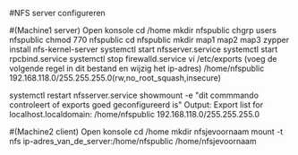 #NFS server configureren
 
#(Machine1 server) 
   Open konsole
   cd /home
   mkdir nfspublic
   chgrp users nfspublic
   chmod 770 nfspublic
   cd nfspublic
   mkdir map1 map2 map3
   zypper install nfs-kernel-server
   systemctl start nfsserver.service
   systemctl start rpcbind.service
   systemctl stop firewalld.service
   vi /etc/exports
       (voeg de volgende regel in dit bestand en wijzig het ip-adres) 
       /home/nfspublic 192.168.118.0/255.255.255.0(rw,no_root_squash,insecure)  
  
  systemctl restart nfsserver.service
  showmount -e "dit commmando controleert of exports goed geconfigureerd is" 
       Output:
       Export list for localhost.localdomain:
       /home/nfspublic 192.168.118.0/255.255.255.0

#(Machine2 client)
   Open konsole 
   cd /home
   mkdir nfsjevoornaam
   mount -t nfs ip-adres_van_de_server:/home/nfspublic  /home/nfsjevoornaam
